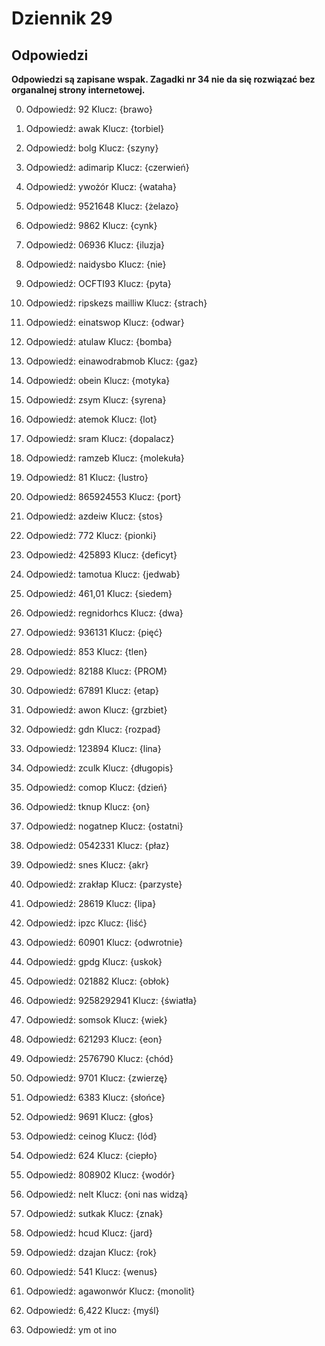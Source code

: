 # Dziennik 29

## Odpowiedzi

**Odpowiedzi są zapisane wspak. Zagadki nr 34 nie da się rozwiązać bez organalnej strony internetowej.**

0. Odpowiedź: 92 Klucz: {brawo}

1. Odpowiedź: awak Klucz: {torbiel}
2. Odpowiedź: bolg Klucz: {szyny}
3. Odpowiedź: adimarip Klucz: {czerwień}
4. Odpowiedź: ywożór Klucz: {wataha}
5. Odpowiedź: 9521648 Klucz: {żelazo}
6. Odpowiedź: 9862 Klucz: {cynk}
7. Odpowiedź: 06936 Klucz: {iluzja}
8. Odpowiedź: naidysbo Klucz: {nie}
9. Odpowiedź: OCFTI93 Klucz: {pyta}
10. Odpowiedź: ripskezs mailliw Klucz: {strach}
11. Odpowiedź: einatswop Klucz: {odwar}
12. Odpowiedź: atulaw Klucz: {bomba}
13. Odpowiedź: einawodrabmob Klucz: {gaz}
14. Odpowiedź: obein Klucz: {motyka}
15. Odpowiedź: zsym Klucz: {syrena}
16. Odpowiedź: atemok Klucz: {lot}
17. Odpowiedź: sram Klucz: {dopalacz}
18. Odpowiedź: ramzeb Klucz: {molekuła}
19. Odpowiedź: 81 Klucz: {lustro}
20. Odpowiedź: 865924553 Klucz: {port}
21. Odpowiedź: azdeiw Klucz: {stos}
22. Odpowiedź: 772 Klucz: {pionki}
23. Odpowiedź: 425893 Klucz: {deficyt}
24. Odpowiedź: tamotua Klucz: {jedwab}
25. Odpowiedź: 461,01 Klucz: {siedem}
26. Odpowiedź: regnidorhcs Klucz: {dwa}
27. Odpowiedź: 936131 Klucz: {pięć}
28. Odpowiedź: 853 Klucz: {tlen}
29. Odpowiedź: 82188 Klucz: {PROM}
30. Odpowiedź: 67891 Klucz: {etap}
31. Odpowiedź: awon Klucz: {grzbiet}
32. Odpowiedź: gdn Klucz: {rozpad}
33. Odpowiedź: 123894 Klucz: {lina}
34. Odpowiedź: zculk Klucz: {długopis}
35. Odpowiedź: comop Klucz: {dzień}
36. Odpowiedź: tknup Klucz: {on}
37. Odpowiedź: nogatnep Klucz: {ostatni}
38. Odpowiedź: 0542331 Klucz: {płaz}
39. Odpowiedź: snes Klucz: {akr}
40. Odpowiedź: zrakłap Klucz: {parzyste}
41. Odpowiedź: 28619 Klucz: {lipa}
42. Odpowiedź: ipzc Klucz: {liść}
43. Odpowiedź: 60901 Klucz: {odwrotnie}
44. Odpowiedź: gpdg Klucz: {uskok}
45. Odpowiedź: 021882 Klucz: {obłok}
46. Odpowiedź: 9258292941 Klucz: {światła}
47. Odpowiedź: somsok Klucz: {wiek}
48. Odpowiedź: 621293 Klucz: {eon}
49. Odpowiedź: 2576790 Klucz: {chód}
50. Odpowiedź: 9701 Klucz: {zwierzę}
51. Odpowiedź: 6383 Klucz: {słońce}
52. Odpowiedź: 9691 Klucz: {głos}
53. Odpowiedź: ceinog Klucz: {lód}
54. Odpowiedź: 624 Klucz: {ciepło}
55. Odpowiedź: 808902 Klucz: {wodór}
56. Odpowiedź: nelt Klucz: {oni nas widzą}
57. Odpowiedź: sutkak Klucz: {znak}
58. Odpowiedź: hcud Klucz: {jard}
59. Odpowiedź: dzajan Klucz: {rok}
60. Odpowiedź: 541 Klucz: {wenus}
61. Odpowiedź: agawonwór Klucz: {monolit}
62. Odpowiedź: 6,422 Klucz: {myśl}
63. Odpowiedź: ym ot ino
